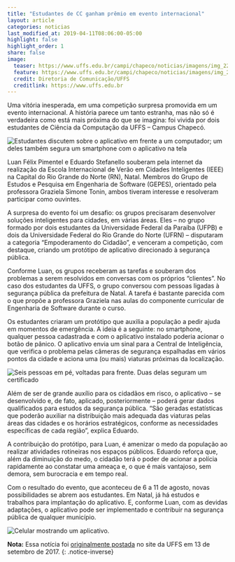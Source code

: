```yaml
---
title: "Estudantes de CC ganham prêmio em evento internacional"
layout: article
categories: noticias
last_modified_at: 2019-04-11T08:06:00-05:00
highlight: false
highlight_order: 1
share: false
image:
  teaser: https://www.uffs.edu.br/campi/chapeco/noticias/imagens/img_2260.jpg/@@images/d7b05e0f-dd46-400a-819b-1827cb8ae723.jpeg
  feature: https://www.uffs.edu.br/campi/chapeco/noticias/imagens/img_2260.jpg/@@images/d7b05e0f-dd46-400a-819b-1827cb8ae723.jpeg
  credit: Diretoria de Comunicação/UFFS
  creditlink: https://www.uffs.edu.br
---
```


Uma vitória inesperada, em uma competição surpresa promovida em um evento internacional. A história parece um tanto estranha, mas não só é verdadeira como está mais próxima do que se imagina: foi vivida por dois estudantes de Ciência da Computação da UFFS – Campus Chapecó.

![Estudantes discutem sobre o aplicativo em frente a um computador; um deles também segura um smartphone com o aplicativo na tela](https://www.uffs.edu.br/campi/chapeco/noticias/imagens/img_2260.jpg/@@images/d7b05e0f-dd46-400a-819b-1827cb8ae723.jpeg)

Luan Félix Pimentel e Eduardo Stefanello souberam pela internet da realização da Escola Internacional de Verão em Cidades Inteligentes (IEEE) na Capital do Rio Grande do Norte (RN), Natal. Membros do Grupo de Estudos e Pesquisa em Engenharia de Software (GEPES), orientado pela professora Graziela Simone Tonin, ambos tiveram interesse e resolveram participar como ouvintes.

A surpresa do evento foi um desafio: os grupos precisaram desenvolver soluções inteligentes para cidades, em várias áreas. Eles – no grupo formado por dois estudantes da Universidade Federal da Paraíba (UFPB) e dois da Universidade Federal do Rio Grande do Norte (UFRN) – disputaram a categoria “Empoderamento do Cidadão”, e venceram a competição, com destaque, criando um protótipo de aplicativo direcionado à segurança pública.

Conforme Luan, os grupos receberam as tarefas e souberam dos problemas a serem resolvidos em conversas com os próprios “clientes”. No caso dos estudantes da UFFS, o grupo conversou com pessoas ligadas à segurança pública da prefeitura de Natal. A tarefa é bastante parecida com o que propõe a professora Graziela nas aulas do componente curricular de Engenharia de Software durante o curso.

Os estudantes criaram um protótipo que auxilia a população a pedir ajuda em momentos de emergência. A ideia é a seguinte: no smartphone, qualquer pessoa cadastrada e com o aplicativo instalado poderia acionar o botão de pânico. O aplicativo envia um sinal para a Central de Inteligência, que verifica o problema pelas câmeras de segurança espalhadas em vários pontos da cidade e aciona uma (ou mais) viaturas próximas da localização.

![Seis pessoas em pé, voltadas para frente. Duas delas seguram um certificado](https://www.uffs.edu.br/campi/chapeco/noticias/imagens/ieee.jpg/@@images/31578c10-6d91-4d9f-9feb-652ff5a494bf.jpeg)

Além de ser de grande auxílio para os cidadãos em risco, o aplicativo – se desenvolvido e, de fato, aplicado, posteriormente – poderá gerar dados qualificados para estudos da segurança pública. “São geradas estatísticas que poderão auxiliar na distribuição mais adequada das viaturas pelas áreas das cidades e os horários estratégicos, conforme as necessidades específicas de cada região”, explica Eduardo.

A contribuição do protótipo, para Luan, é amenizar o medo da população ao realizar atividades rotineiras nos espaços públicos. Eduardo reforça que, além da diminuição do medo, o cidadão terá o poder de acionar a polícia rapidamente ao constatar uma ameaça e, o que é mais vantajoso, sem demora, sem burocracia e em tempo real.

Com o resultado do evento, que aconteceu de 6 a 11 de agosto, novas possibilidades se abrem aos estudantes. Em Natal, já há estudos e trabalhos para implantação do aplicativo. E, conforme Luan, com as devidas adaptações, o aplicativo pode ser implementado e contribuir na segurança pública de qualquer município.

![Celular mostrando um aplicativo.](https://www.uffs.edu.br/campi/chapeco/noticias/imagens/img_2238.jpg/@@images/daabaa70-5349-4d7e-95ac-82ce2b354768.jpeg)


**Nota:** Essa notícia foi [originalmente postada](https://www.uffs.edu.br/campi/chapeco/noticias/estudantes-de-ciencia-da-computacao-da-uffs-2013-campus-chapeco-ganham-premio-em-evento-internacional) no site da UFFS em 13 de setembro de 2017.
{: .notice-inverse}